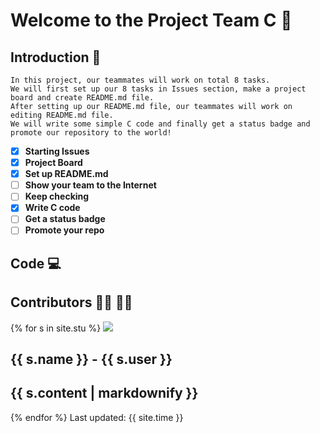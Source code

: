 # Welcome to the Project Team C 🙌

## Introduction 📑
```
In this project, our teammates will work on total 8 tasks. 
We will first set up our 8 tasks in Issues section, make a project board and create README.md file. 
After setting up our README.md file, our teammates will work on editing README.md file.
We will write some simple C code and finally get a status badge and promote our repository to the world!
```
- [x] **Starting Issues**
- [x] **Project Board**
- [x] **Set up README.md**
- [ ] **Show your team to the Internet**
- [ ] **Keep checking**
- [x] **Write C code**
- [ ] **Get a status badge**
- [ ] **Promote your repo** 

## Code 💻


## Contributors 🧑‍💼 👩‍💼

{% for s in site.stu %}
  <img src="{{ s.image }}">
  <h2>{{ s.name }} - {{ s.user }}</h2>
  <h2>{{ s.content | markdownify }}</h2>
{% endfor %}
 Last updated: {{ site.time }}

